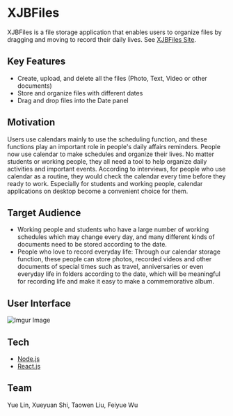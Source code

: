 # XJBFiles

XJBFiles is a file storage application that enables users to organize files by dragging and moving to record their daily lives. 
See [XJBFiles Site]().

## Key Features
- Create, upload, and delete all the files (Photo, Text, Video or other documents)
- Store and organize files with different dates
- Drag and drop files into the Date panel

## Motivation
Users use calendars mainly to use the scheduling function, and these functions play an important role in people's daily affairs reminders. People now use calendar to make schedules and organize their lives. No matter students or working people, they all need a tool to help organize daily activities and important events. According to interviews, for people who use calendar as a routine, they would check the calendar every time before they ready to work. Especially for students and working people, calendar applications on desktop become a convenient choice for them.

## Target Audience
- Working people and students who have a large number of working schedules which may change every day, and many different kinds of documents need to be stored according to the date.
- People who love to record everyday life: Through our calendar storage function, these people can store photos, recorded videos and other documents of special times such as travel, anniversaries or even everyday life in folders according to the date, which will be meaningful for recording life and make it easy to make a commemorative album.

## User Interface
![Imgur Image](https://i.imgur.com/s8fqKjy.jpg)

## Tech
* [Node.js] 
* [React.js] 

## Team
Yue Lin, Xueyuan Shi, Taowen Liu, Feiyue Wu


[//]: # (These are reference links used in the body of this note and get stripped out when the markdown processor does its job. There is no need to format nicely because it shouldn't be seen. Thanks SO - http://stackoverflow.com/questions/4823468/store-comments-in-markdown-syntax)


   [Node.js]: <http://nodejs.org>
   [React.js]:<https://reactjs.org/>

